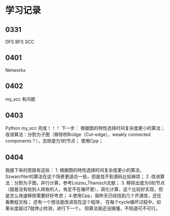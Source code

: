 # 学习记录

## 0331
DFS BFS SCC
## 0401
Networkx
## 0402
my_scc 有问题
## 0403
Python my_scc 完成！！！
下一步：
    根据图的特性选择时间复杂度更小的算法；
    改进算法：分割为子图（移除桥Bridge（Cut-edge），weakly connected components？），去除度为1的节点；
    使用Cpp；
## 0404 
我接下来的思路有这些：
    1. 根据图的特性选择时间复杂度更小的算法，Szwarcfiter的算法在这个场景更适合一些，但是找不到源码比较麻烦；
    2. 改进算法：分割为子图，并行计算，参考Loizou_Thanisch文献；
    3. 移除出度为0的节点（就是没有给别人转账的人，肯定不在循环里），简化计算，这个比较好实现，但是怎么快速移除需要好好考虑；
    4.使用Cpp，我昨天已经找到几个开源库，还在看教程文档；
还有一个想法是改进现在这个程序，
在每个cycle循环过程中，如果长度超过7就停止检测，进行下一个。
但算法我还没搞懂，不知道可不可行。
